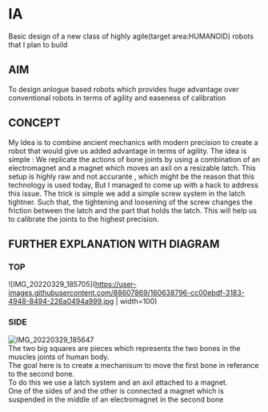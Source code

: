 # IA
Basic design of a new class of highly agile(target area:HUMANOID) robots that I plan to build
## AIM
To design  anlogue based robots which provides huge advantage over conventional robots in terms of agility and easeness of calibration
## CONCEPT
My Idea is to combine ancient mechanics with modern precision to create a robot that would give us added advantage in terms of agility.
The idea is simple : We replicate the actions of bone joints by using a combination of an electromagnet and a magnet which moves an axil on a resizable latch.
This setup is highly raw and not accurante , which might be the reason that this technology is used today, But I managed to come up with a hack to address this issue.
The trick is simple we add a simple screw system in the latch tightner. Such that, the tightening and loosening of the screw changes the friction between the latch and the part that holds the latch.
This will help us to calibrate the joints to the highest precision.
## FURTHER EXPLANATION WITH DIAGRAM
### TOP
![IMG_20220329_185705](https://user-images.githubusercontent.com/88607869/160638796-cc00ebdf-3183-4948-8494-226a0494a999.jpg | width=100)
### SIDE
![IMG_20220329_185647](https://user-images.githubusercontent.com/88607869/160638725-0c64b075-3d09-4799-88ba-3d5aa6ebabc5.jpg)
<br> The two big squares are pieces which represents the two bones in the muscles joints of human body.
<br> The goal here is to create a mechanisum to move the first bone in referance to the second bone.
<br> To do this we use a latch system and an axil attached to a magnet. 
<br> One of the sides of and the other is connected a magnet which is suspended in the middle of an electromagnet in the second bone
